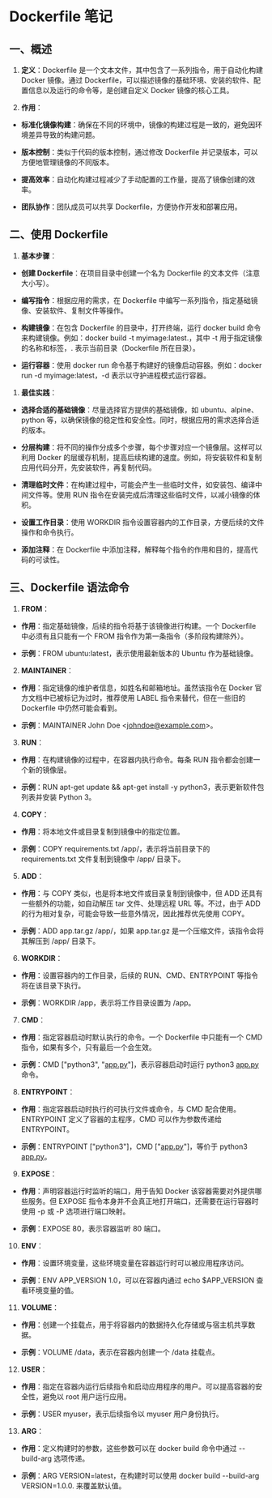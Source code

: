 # Dockerfile 笔记

## 一、概述

1. **定义**：Dockerfile 是一个文本文件，其中包含了一系列指令，用于自动化构建 Docker 镜像。通过 Dockerfile，可以描述镜像的基础环境、安装的软件、配置信息以及运行的命令等，是创建自定义 Docker 镜像的核心工具。

2. **作用**：

- **标准化镜像构建**：确保在不同的环境中，镜像的构建过程是一致的，避免因环境差异导致的构建问题。

- **版本控制**：类似于代码的版本控制，通过修改 Dockerfile 并记录版本，可以方便地管理镜像的不同版本。

- **提高效率**：自动化构建过程减少了手动配置的工作量，提高了镜像创建的效率。

- **团队协作**：团队成员可以共享 Dockerfile，方便协作开发和部署应用。

## 二、使用 Dockerfile

1. **基本步骤**：

- **创建 Dockerfile**：在项目目录中创建一个名为 Dockerfile 的文本文件（注意大小写）。

- **编写指令**：根据应用的需求，在 Dockerfile 中编写一系列指令，指定基础镜像、安装软件、复制文件等操作。

- **构建镜像**：在包含 Dockerfile 的目录中，打开终端，运行 docker build 命令来构建镜像。例如：docker build -t myimage:latest.，其中 -t 用于指定镜像的名称和标签，. 表示当前目录（Dockerfile 所在目录）。

- **运行容器**：使用 docker run 命令基于构建好的镜像启动容器。例如：docker run -d myimage:latest，-d 表示以守护进程模式运行容器。

1. **最佳实践**：

- **选择合适的基础镜像**：尽量选择官方提供的基础镜像，如 ubuntu、alpine、python 等，以确保镜像的稳定性和安全性。同时，根据应用的需求选择合适的版本。

- **分层构建**：将不同的操作分成多个步骤，每个步骤对应一个镜像层。这样可以利用 Docker 的层缓存机制，提高后续构建的速度。例如，将安装软件和复制应用代码分开，先安装软件，再复制代码。

- **清理临时文件**：在构建过程中，可能会产生一些临时文件，如安装包、编译中间文件等。使用 RUN 指令在安装完成后清理这些临时文件，以减小镜像的体积。

- **设置工作目录**：使用 WORKDIR 指令设置容器内的工作目录，方便后续的文件操作和命令执行。

- **添加注释**：在 Dockerfile 中添加注释，解释每个指令的作用和目的，提高代码的可读性。

## 三、Dockerfile 语法命令

1. **FROM**：

- **作用**：指定基础镜像，后续的指令将基于该镜像进行构建。一个 Dockerfile 中必须有且只能有一个 FROM 指令作为第一条指令（多阶段构建除外）。

- **示例**：FROM ubuntu:latest，表示使用最新版本的 Ubuntu 作为基础镜像。

2. **MAINTAINER**：

- **作用**：指定镜像的维护者信息，如姓名和邮箱地址。虽然该指令在 Docker 官方文档中已被标记为过时，推荐使用 LABEL 指令来替代，但在一些旧的 Dockerfile 中仍然可能会看到。

- **示例**：MAINTAINER John Doe <[johndoe@example.com](mailto:johndoe@example.com)>。

3. **RUN**：

- **作用**：在构建镜像的过程中，在容器内执行命令。每条 RUN 指令都会创建一个新的镜像层。

- **示例**：RUN apt-get update && apt-get install -y python3，表示更新软件包列表并安装 Python 3。

4. **COPY**：

- **作用**：将本地文件或目录复制到镜像中的指定位置。

- **示例**：COPY requirements.txt /app/，表示将当前目录下的 requirements.txt 文件复制到镜像中 /app/ 目录下。

5. **ADD**：

- **作用**：与 COPY 类似，也是将本地文件或目录复制到镜像中，但 ADD 还具有一些额外的功能，如自动解压 tar 文件、处理远程 URL 等。不过，由于 ADD 的行为相对复杂，可能会导致一些意外情况，因此推荐优先使用 COPY。

- **示例**：ADD app.tar.gz /app/，如果 app.tar.gz 是一个压缩文件，该指令会将其解压到 /app/ 目录下。

6. **WORKDIR**：

- **作用**：设置容器内的工作目录，后续的 RUN、CMD、ENTRYPOINT 等指令将在该目录下执行。

- **示例**：WORKDIR /app，表示将工作目录设置为 /app。

7. **CMD**：

- **作用**：指定容器启动时默认执行的命令。一个 Dockerfile 中只能有一个 CMD 指令，如果有多个，只有最后一个会生效。

- **示例**：CMD ["python3", "[app.py](http://app.py)"]，表示容器启动时运行 python3 [app.py](http://app.py) 命令。

8. **ENTRYPOINT**：

- **作用**：指定容器启动时执行的可执行文件或命令，与 CMD 配合使用。ENTRYPOINT 定义了容器的主程序，CMD 可以作为参数传递给 ENTRYPOINT。

- **示例**：ENTRYPOINT ["python3"]，CMD ["[app.py](http://app.py)"]，等价于 python3 [app.py](http://app.py)。

9. **EXPOSE**：

- **作用**：声明容器运行时监听的端口，用于告知 Docker 该容器需要对外提供哪些服务。但 EXPOSE 指令本身并不会真正地打开端口，还需要在运行容器时使用 -p 或 -P 选项进行端口映射。

- **示例**：EXPOSE 80，表示容器监听 80 端口。

10. **ENV**：

- **作用**：设置环境变量，这些环境变量在容器运行时可以被应用程序访问。

- **示例**：ENV APP_VERSION 1.0，可以在容器内通过 echo $APP_VERSION 查看环境变量的值。

11. **VOLUME**：

- **作用**：创建一个挂载点，用于将容器内的数据持久化存储或与宿主机共享数据。

- **示例**：VOLUME /data，表示在容器内创建一个 /data 挂载点。

12. **USER**：

- **作用**：指定在容器内运行后续指令和启动应用程序的用户。可以提高容器的安全性，避免以 root 用户运行应用。

- **示例**：USER myuser，表示后续指令以 myuser 用户身份执行。

13. **ARG**：

- **作用**：定义构建时的参数，这些参数可以在 docker build 命令中通过 --build-arg 选项传递。

- **示例**：ARG VERSION=latest，在构建时可以使用 docker build --build-arg VERSION=1.0.0. 来覆盖默认值。